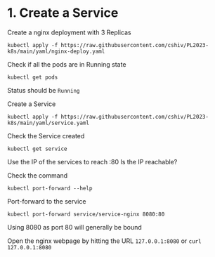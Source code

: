 # 1. Create a Service

Create a nginx deployment with 3 Replicas
```
kubectl apply -f https://raw.githubusercontent.com/cshiv/PL2023-k8s/main/yaml/nginx-deploy.yaml
```

Check if all the pods are in Running state
```
kubectl get pods
```
Status should be `Running`

Create a Service
```
kubectl apply -f https://raw.githubusercontent.com/cshiv/PL2023-k8s/main/yaml/service.yaml
```

Check the Service created
```
kubectl get service
```
Use the IP of the services to reach <IP>:80
Is the IP reachable?

Check the command
```
kubectl port-forward --help
```

Port-forward to the service
```
kubectl port-forward service/service-nginx 8080:80
```
Using 8080 as port 80 will generally be bound

Open the nginx webpage by hitting the URL `127.0.0.1:8080` or `curl 127.0.0.1:8080`
